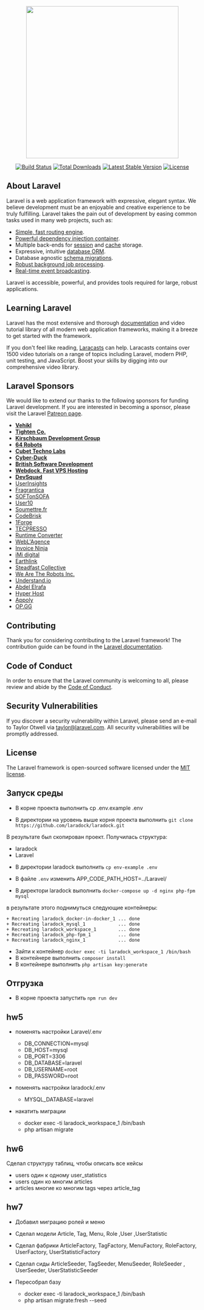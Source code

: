 <p align="center"><img src="https://res.cloudinary.com/dtfbvvkyp/image/upload/v1566331377/laravel-logolockup-cmyk-red.svg" width="400"></p>

<p align="center">
<a href="https://travis-ci.org/laravel/framework"><img src="https://travis-ci.org/laravel/framework.svg" alt="Build Status"></a>
<a href="https://packagist.org/packages/laravel/framework"><img src="https://poser.pugx.org/laravel/framework/d/total.svg" alt="Total Downloads"></a>
<a href="https://packagist.org/packages/laravel/framework"><img src="https://poser.pugx.org/laravel/framework/v/stable.svg" alt="Latest Stable Version"></a>
<a href="https://packagist.org/packages/laravel/framework"><img src="https://poser.pugx.org/laravel/framework/license.svg" alt="License"></a>
</p>

## About Laravel

Laravel is a web application framework with expressive, elegant syntax. We believe development must be an enjoyable and creative experience to be truly fulfilling. Laravel takes the pain out of development by easing common tasks used in many web projects, such as:

- [Simple, fast routing engine](https://laravel.com/docs/routing).
- [Powerful dependency injection container](https://laravel.com/docs/container).
- Multiple back-ends for [session](https://laravel.com/docs/session) and [cache](https://laravel.com/docs/cache) storage.
- Expressive, intuitive [database ORM](https://laravel.com/docs/eloquent).
- Database agnostic [schema migrations](https://laravel.com/docs/migrations).
- [Robust background job processing](https://laravel.com/docs/queues).
- [Real-time event broadcasting](https://laravel.com/docs/broadcasting).

Laravel is accessible, powerful, and provides tools required for large, robust applications.

## Learning Laravel

Laravel has the most extensive and thorough [documentation](https://laravel.com/docs) and video tutorial library of all modern web application frameworks, making it a breeze to get started with the framework.

If you don't feel like reading, [Laracasts](https://laracasts.com) can help. Laracasts contains over 1500 video tutorials on a range of topics including Laravel, modern PHP, unit testing, and JavaScript. Boost your skills by digging into our comprehensive video library.

## Laravel Sponsors

We would like to extend our thanks to the following sponsors for funding Laravel development. If you are interested in becoming a sponsor, please visit the Laravel [Patreon page](https://patreon.com/taylorotwell).

- **[Vehikl](https://vehikl.com/)**
- **[Tighten Co.](https://tighten.co)**
- **[Kirschbaum Development Group](https://kirschbaumdevelopment.com)**
- **[64 Robots](https://64robots.com)**
- **[Cubet Techno Labs](https://cubettech.com)**
- **[Cyber-Duck](https://cyber-duck.co.uk)**
- **[British Software Development](https://www.britishsoftware.co)**
- **[Webdock, Fast VPS Hosting](https://www.webdock.io/en)**
- **[DevSquad](https://devsquad.com)**
- [UserInsights](https://userinsights.com)
- [Fragrantica](https://www.fragrantica.com)
- [SOFTonSOFA](https://softonsofa.com/)
- [User10](https://user10.com)
- [Soumettre.fr](https://soumettre.fr/)
- [CodeBrisk](https://codebrisk.com)
- [1Forge](https://1forge.com)
- [TECPRESSO](https://tecpresso.co.jp/)
- [Runtime Converter](http://runtimeconverter.com/)
- [WebL'Agence](https://weblagence.com/)
- [Invoice Ninja](https://www.invoiceninja.com)
- [iMi digital](https://www.imi-digital.de/)
- [Earthlink](https://www.earthlink.ro/)
- [Steadfast Collective](https://steadfastcollective.com/)
- [We Are The Robots Inc.](https://watr.mx/)
- [Understand.io](https://www.understand.io/)
- [Abdel Elrafa](https://abdelelrafa.com)
- [Hyper Host](https://hyper.host)
- [Appoly](https://www.appoly.co.uk)
- [OP.GG](https://op.gg)

## Contributing

Thank you for considering contributing to the Laravel framework! The contribution guide can be found in the [Laravel documentation](https://laravel.com/docs/contributions).

## Code of Conduct

In order to ensure that the Laravel community is welcoming to all, please review and abide by the [Code of Conduct](https://laravel.com/docs/contributions#code-of-conduct).

## Security Vulnerabilities

If you discover a security vulnerability within Laravel, please send an e-mail to Taylor Otwell via [taylor@laravel.com](mailto:taylor@laravel.com). All security vulnerabilities will be promptly addressed.

## License

The Laravel framework is open-sourced software licensed under the [MIT license](https://opensource.org/licenses/MIT).

## Запуск среды
* В корне проекта выполнить cp .env.example .env

* В директории на уровень выше корня проекта выполнить `git clone https://github.com/laradock/laradock.git`

В результате был скопирован проект. Получилась структура:
+ laradock
+ Laravel

* В директории laradock выполнить `cp env-example .env`
* В файле `.env` изменить APP_CODE_PATH_HOST=../Laravel/

* В директори laradock выполнить `docker-compose up -d nginx php-fpm mysql`

в результате этого поднимуться следующие контейнеры:

    + Recreating laradock_docker-in-docker_1 ... done
    + Recreating laradock_mysql_1            ... done
    + Recreating laradock_workspace_1        ... done
    + Recreating laradock_php-fpm_1          ... done
    + Recreating laradock_nginx_1            ... done
    
* Зайти к контейнер `docker exec -ti laradock_workspace_1 /bin/bash`
* В контейнере выполнить `composer install`
* В контейнере выполнить `php artisan key:generate`

## Отгрузка
* В корне проекта запустить `npm run dev`

## hw5
* поменять настройки Laravel/.env


    + DB_CONNECTION=mysql
    + DB_HOST=mysql
    + DB_PORT=3306
    + DB_DATABASE=laravel
    + DB_USERNAME=root
    + DB_PASSWORD=root

* поменять настройки laradock/.env

 
    + MYSQL_DATABASE=laravel
* накатить миграции


    + docker exec -ti laradock_workspace_1 /bin/bash
    + php artisan migrate

## hw6

Сделал структуру таблиц, чтобы описать все кейсы 
* users один к одному user_statistics
* users один ко многим articles
* articles многие ко многим tags через article_tag  

## hw7

* Добавил миграцию ролей и меню
* Сделал модели Article, Tag, Menu, Role ,User ,UserStatistic
* Сделал фабрики ArticleFactory, TagFactory, MenuFactory, RoleFactory, UserFactory, UserStatisticFactory
* Сделал сиды ArticleSeeder, TagSeeder, MenuSeeder, RoleSeeder , UserSeeder, UserStatisticSeeder

* Пересобрал базу


    + docker exec -ti laradock_workspace_1 /bin/bash
    + php artisan migrate:fresh --seed
